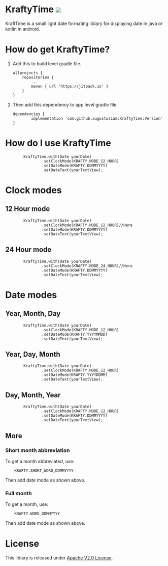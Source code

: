 # KraftyTime [![](https://jitpack.io/v/augustusiam/KraftyTime.svg)](https://jitpack.io/#augustusiam/KraftyTime)
KraftTime is a small light date formating liblary for displaying date in java or kotlin in android.

# How do get KraftyTime?
1. Add this to build level gradle file.
	```
	allprojects {
		repositories {
			...
			maven { url 'https://jitpack.io' }
		}
	}
	```
2. Then add this dependency to app level gradle file.
	```
	dependencies {
	        implementation 'com.github.augustusiam:KraftyTime:Version'
	}
	```
# How do I use KraftyTime
```
        KraftyTime.with(Date yourDate)
                .setClockMode(KRAFTY.MODE_12_HOUR)
                .setDateMode(KRAFTY.DDMMYYYY)
                .setDateText(yourTextView);
```
# Clock modes
## 12 Hour mode
```
        KraftyTime.with(Date yourDate)
                .setClockMode(KRAFTY.MODE_12_HOUR)//Here
                .setDateMode(KRAFTY.DDMMYYYY)
                .setDateText(yourTextView);
```
## 24 Hour mode
```
        KraftyTime.with(Date yourDate)
                .setClockMode(KRAFTY.MODE_24_HOUR)//Here
                .setDateMode(KRAFTY.DDMMYYYY)
                .setDateText(yourTextView);
```
# Date modes
## Year, Month, Day
```
        KraftyTime.with(Date yourDate)
                .setClockMode(KRAFTY.MODE_12_HOUR)
                .setDateMode(KRAFTY.YYYYMMDD)
                .setDateText(yourTextView);
```
## Year, Day, Month
```
        KraftyTime.with(Date yourDate)
                .setClockMode(KRAFTY.MODE_12_HOUR)
                .setDateMode(KRAFTY.YYYYDDMM)
                .setDateText(yourTextView);
```
## Day, Month, Year
```
        KraftyTime.with(Date yourDate)
                .setClockMode(KRAFTY.MODE_12_HOUR)
                .setDateMode(KRAFTY.DDMMYYYY)
                .setDateText(yourTextView);
```
## More
### Short month abbreviation
To get a month abbreviated, use:
```
	KRAFTY.SHORT_WORD_DDMMYYYY
```
Then add date mode as shown above.
### Full month
To get a month, use:
```
	KRAFTY.WORD_DDMMYYYY
```
Then add date mode as shown above.

# License
This liblary is released under [Apache V2.0 License](https://github.com/augustusiam/KraftyTime/blob/master/LICENSE).
